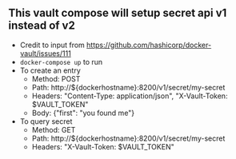 ## This vault compose will setup secret api v1 instead of v2
- Credit to input from https://github.com/hashicorp/docker-vault/issues/111
- `docker-compose up` to run
- To create an entry
    - Method: POST
    - Path: http://${dockerhostname}:8200/v1/secret/my-secret
    - Headers: "Content-Type: application/json", "X-Vault-Token: $VAULT_TOKEN"
    - Body: {"first": "you found me"}
- To query secret
    - Method: GET
    - Path: http://${dockerhostname}:8200/v1/secret/my-secret
    - Headers: "X-Vault-Token: $VAULT_TOKEN"